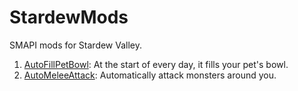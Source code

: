 # StardewMods
SMAPI mods for Stardew Valley. 

1. [AutoFillPetBowl](AutoFillPetBowl/docs/README.md): At the start of every day, it fills your pet's bowl.
2. [AutoMeleeAttack](AutoMeleeAttack/docs/README.md): Automatically attack monsters around you.
